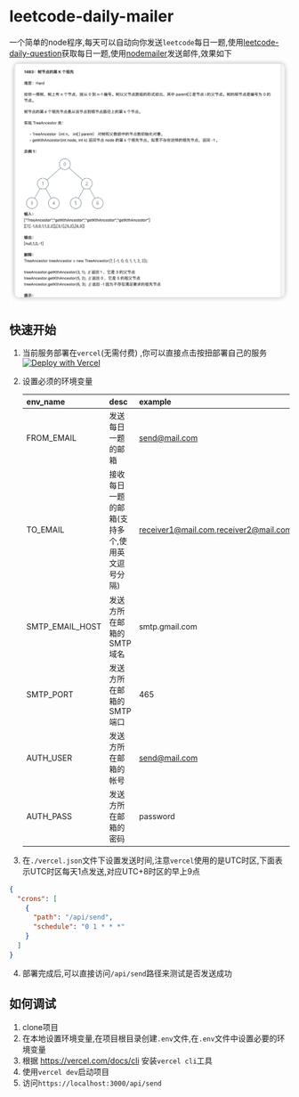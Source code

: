 # leetcode-daily-mailer

一个简单的node程序,每天可以自动向你发送`leetcode`每日一题,使用[leetcode-daily-question](https://github.com/ruleeeer/leetcode-daily-question)获取每日一题,使用[nodemailer](https://www.npmjs.com/package/nodemailer)发送邮件,效果如下
![img.png](picture/2023-06-12_20.18.06.png)

## 快速开始
1. 当前服务部署在`vercel`(无需付费)
   ,你可以直接点击按扭部署自己的服务[![Deploy with Vercel](https://vercel.com/button)](https://vercel.com/new/clone?repository-url=https://github.com/ruleeeer/leetcode-daily-mailer&env=FROM_EMAIL&env=TO_EMAIL&env=SMTP_EMAIL_HOST&env=SMTP_PORT&env=AUTH_USER&env=AUTH_USER&project-name=leetcode-daily-mailer&repository-name=leetcode-daily-mailer)
2. 设置必须的环境变量

   | env_name       | desc                     | example                               | require | default |
   |----------------|--------------------------|---------------------------------------|---------|---------|
   | FROM_EMAIL     | 发送每日一题的邮箱                | send@mail.com                         | true    |         |
   | TO_EMAIL       | 接收每日一题的邮箱(支持多个,使用英文逗号分隔) | receiver1@mail.com,receiver2@mail.com | true    |         |
   | SMTP_EMAIL_HOST| 发送方所在邮箱的SMTP域名           | smtp.gmail.com                        | true    |         |
   | SMTP_PORT| 发送方所在邮箱的SMTP端口           | 465                                   | false   | 465     |
   | AUTH_USER| 发送方所在邮箱的帐号               | send@mail.com                         | true    | |
   | AUTH_PASS| 发送方所在邮箱的密码               | password                              | true    | |
3. 在`./vercel.json`文件下设置发送时间,注意`vercel`使用的是UTC时区,下面表示UTC时区每天1点发送,对应UTC+8时区的早上9点
```json
{
  "crons": [
    {
      "path": "/api/send",
      "schedule": "0 1 * * *"
    }
  ]
}
```

4. 部署完成后,可以直接访问`/api/send`路径来测试是否发送成功

## 如何调试
1. clone项目
2. 在本地设置环境变量,在项目根目录创建`.env`文件,在`.env`文件中设置必要的环境变量
3. 根据 https://vercel.com/docs/cli 安装`vercel cli`工具
4. 使用`vercel dev`启动项目
5. 访问`https://localhost:3000/api/send`



